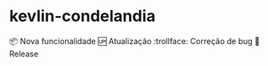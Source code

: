 # kevlin-condelandia

:package: Nova funcionalidade
:up: Atualização
:trollface: Correção de bug
:checkered_flag: Release
